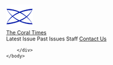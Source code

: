 <!DOCTYPE html>
<html lang="en">
    <head>
        <meta charset="UTF-8" name="viewport" content="width=device-width, initial-scale=1">
        <link rel="stylesheet" href="./style.css">
        <title>The Coral Times</title>
        <link rel="icon" href="./assets/icon.png">
    </head>
    <body>
        <div class="navbar">
            <div class="left-navbar">
                <div class="logobar">
                    <img src="./assets/icon.png" alt="Coral Academy Logo" height="64px" width="auto" class="logopic">
                </div>
                <div class="homelink">
                    <a href="./index.html" class="homelink">The Coral Times</a>
                </div>
            </div>
            <div class="right-navbar">
                <div class="buttonbox">
                    <a class="navbutton">Latest Issue</a>
                    <a class="navbutton">Past Issues</a>
                    <a class="navbutton">Staff</a>
                    <a class="navbutton" href="./contact-us.html">Contact Us</a>
                </div>
            </div>
            
        </div>
    </body>
</html>